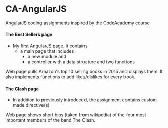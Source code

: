# CA-AngularJS
AngularJS coding assignments inspired by the CodeAcademy course

#### The Best Sellers page
- My first AngularJS page. It contains
  - a main page that includes
    - a new module and
    - a controller with a data structure and two functions 

Web page pulls Amazon's top 10 selling books in 2015 and displays them. It also implements functions to add likes/dislikes for every book.
#### The Clash page
- In addition to previously introduced, the assignment contains custom made directive(s)

Web page shows short bios (taken from wikipedia) of the four most important members of the band The Clash.
